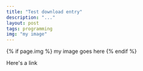 ```yaml
---
title: "Test download entry"
description: "..."
layout: post
tags: programming
img: "my image"
---
```


{% if page.img %} my image goes here {% endif %}



Here's a link